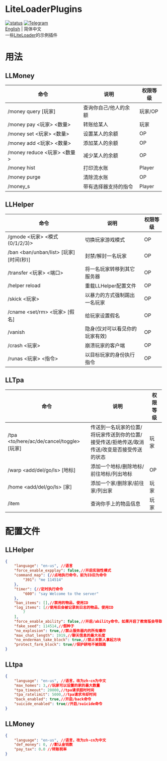 # LiteLoaderPlugins
<a href="https://github.com/LiteLDev/LiteLoaderPlugins/actions">![status](https://img.shields.io/github/workflow/status/LiteLDev/LiteLoaderPlugins/Build%20LiteLoaderPlugins?style=for-the-badge)</a>
<a href="https://t.me/liteloader">![Telegram](https://img.shields.io/badge/telegram-LiteLoader-%232CA5E0?style=for-the-badge&logo=Telegram)</a>  
[English](README.md) | 简体中文  
一些[LiteLoader](https://github.com/LiteLDev/BDSLiteLoader)的示例插件

# 用法
## LLMoney
| 命令 | 说明 | 权限等级 |
| --- | --- | --- |
| /money query [玩家] | 查询你自己/他人的余额 | 玩家/OP |
| /money pay <玩家> <数量> | 转账给某人 | 玩家 |
| /money set <玩家> <数量> | 设置某人的余额 | OP |
| /money add <玩家> <数量> | 添加某人的余额 | OP |
| /money reduce <玩家> <数量> | 减少某人的余额 | OP |
| /money hist | 打印流水账 | Player |
| /money purge | 清除流水账 | OP |
| /money_s | 带有选择器支持的指令 | Player |
## LLHelper
| 命令 | 说明 | 权限等级 |
| --- | --- | --- |
| /gmode <玩家> <模式(0/1/2/3)> | 切换玩家游戏模式 | OP |
| /ban <ban/unban/list> [玩家] [时间(秒)] | 封禁/解封一名玩家 | OP |
| /transfer <玩家> <IP> <端口> | 将一名玩家转移到其它服务器 | OP |
| /helper reload | 重载LLHelper配置文件 | OP |
| /skick <玩家> | 以暴力的方式强制踢出一名玩家 | OP |
| /cname <set/rm> <玩家> [假名] | 给玩家设置假名 | OP |
| /vanish | 隐身(仅对可以看见你的玩家有效) | OP |
| /crash <玩家> | 崩溃玩家的客户端 | OP |
| /runas <玩家> <指令> | 以目标玩家的身份执行指令 | OP |
## LLTpa
| 命令 | 说明 | 权限等级 |
| --- | --- | --- |
| /tpa <to/here/ac/de/cancel/toggle> [玩家]	| 传送到一名玩家的位置/将玩家传送到你的位置/接受传送/拒绝传送/取消传送/改变是否接受传送的状态 | 玩家 |
| /warp <add/del/go/ls> [地标] | 添加一个地标/删除地标/前往地标/列出地标 | OP |
| /home <add/del/go/ls> [家] | 添加一个家/删除家/前往家/列出家 | 玩家 |
| /item | 查询你手上的物品信息 | 玩家 |

# 配置文件
## LLHelper
```json
{
    "language": "en-us", //语言
    "force_enable_expplay": false,//开启实验性模式
    "command_map": {//点地执行命令，前为ID后为命令
        "391": "me 114514"
    },
    "timer": {//定时执行命令
        "600": "say Welcome to the server"
    },
    "ban_items": [],//禁用的物品，使用ID
    "log_items": [//使用后会被记录到日志的物品，使用ID
        7
    ],
    "force_enable_ability": false,//开启/ability命令，如果开启了教育版会导致服务器异常
    "fake_seed": 114514,//假种子
    "no_explosion": true,//禁止服务器内的所有爆炸
    "max_chat_length": 1919,//聊天信息的最大长度
    "no_enderman_take_block": true,//禁止末影人拿起方块
    "protect_farm_block": true//保护耕地不被踩踏
}
```
## LLtpa
```json
{
    "language": "en-us", //语言，改为zh-cn为中文
    "max_homes": 3,//玩家可以设置的家的最大数量
    "tpa_timeout": 20000,//tpa请求超时时间
    "tpa_ratelimit": 5000,//tpa请求冷却时间
    "back_enabled": true,//开启/back命令
    "suicide_enabled": true//开启/suicide命令
}
```
## LLMoney
```json
{
    "language": "en-us", //语言，改为zh-cn为中文
    "def_money": 0, //默认金钱数
    "pay_tax": 0.0 //转账税率
}
```